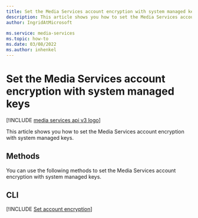 ```yaml
---
title: Set the Media Services account encryption with system managed keys
description: This article shows you how to set the Media Services account encryption with system managed keys.
author: IngridAtMicrosoft
 
ms.service: media-services
ms.topic: how-to
ms.date: 03/08/2022
ms.author: inhenkel
---
```


# Set the Media Services account encryption with system managed keys

[!INCLUDE [media services api v3 logo](./includes/v3-hr.md)]

This article shows you how to set the Media Services account encryption with system managed keys.

## Methods

You can use the following methods to set the Media Services account encryption with system managed keys.

## CLI

[!INCLUDE [Set account encryption](./includes/task-set-account-encryption-customer-managed-key-cli.md)]
